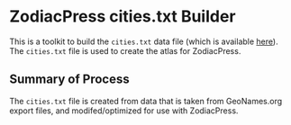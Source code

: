 ZodiacPress cities.txt Builder
==============================

This is a toolkit to build the `cities.txt` data file (which is available [here](https://download.cosmicplugins.com/)). The `cities.txt` file is used to create the atlas for ZodiacPress.

Summary of Process
------------------
The `cities.txt` file is created from data that is taken from GeoNames.org export files, and modifed/optimized for use with ZodiacPress.
